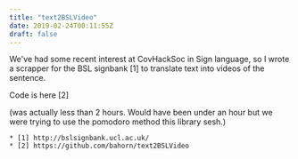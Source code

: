 ```yaml
---
title: "text2BSLVideo"
date: 2019-02-24T00:11:55Z
draft: false
---
```


We've had some recent interest at CovHackSoc in Sign language, so I wrote a
scrapper for the BSL signbank [1] to translate text into videos of the sentence.

Code is here [2]

<script type="text/javascript" src="/js/speed-project.js"></script>
<script type="text/javascript">if (FATLab_SpeedProject) {FATLab_SpeedProject.Values.Format='normal'; FATLab_SpeedProject.Values.TimeSpent=240; FATLab_SpeedProject.Make();}</script>

(was actually less than 2 hours. Would have been under an hour but we were trying to
use the pomodoro method this library sesh.)


```
* [1] http://bslsignbank.ucl.ac.uk/
* [2] https://github.com/bahorn/text2BSLVideo
```
